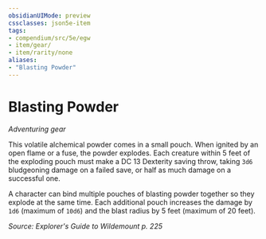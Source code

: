 ```yaml
---
obsidianUIMode: preview
cssclasses: json5e-item
tags:
- compendium/src/5e/egw
- item/gear/
- item/rarity/none
aliases: 
- "Blasting Powder"
---
```

# Blasting Powder
*Adventuring gear*  


This volatile alchemical powder comes in a small pouch. When ignited by an open flame or a fuse, the powder explodes. Each creature within 5 feet of the exploding pouch must make a DC 13 Dexterity saving throw, taking `3d6` bludgeoning damage on a failed save, or half as much damage on a successful one.

A character can bind multiple pouches of blasting powder together so they explode at the same time. Each additional pouch increases the damage by `1d6` (maximum of `10d6`) and the blast radius by 5 feet (maximum of 20 feet).

*Source: Explorer's Guide to Wildemount p. 225*